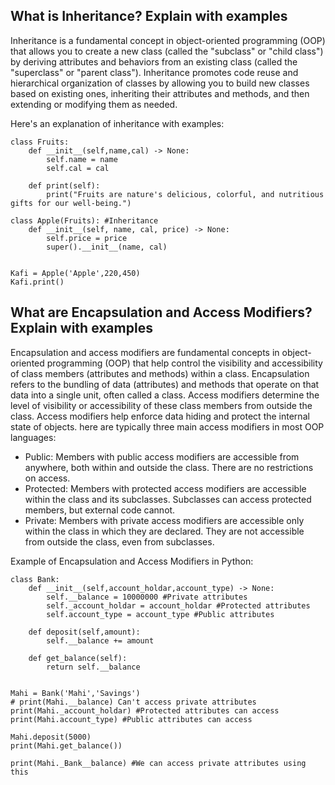 ## What is Inheritance? Explain with examples

Inheritance is a fundamental concept in object-oriented programming (OOP) that allows you to create a new class (called the "subclass" or "child class") by deriving attributes and behaviors from an existing class (called the "superclass" or "parent class"). Inheritance promotes code reuse and hierarchical organization of classes by allowing you to build new classes based on existing ones, inheriting their attributes and methods, and then extending or modifying them as needed.

Here's an explanation of inheritance with examples:
```
class Fruits:
    def __init__(self,name,cal) -> None:
        self.name = name
        self.cal = cal

    def print(self):
        print("Fruits are nature's delicious, colorful, and nutritious gifts for our well-being.")

class Apple(Fruits): #Inheritance
    def __init__(self, name, cal, price) -> None:
        self.price = price
        super().__init__(name, cal)


Kafi = Apple('Apple',220,450)
Kafi.print()
```

## What are Encapsulation and Access Modifiers? Explain with examples

Encapsulation and access modifiers are fundamental concepts in object-oriented programming (OOP) that help control the visibility and accessibility of class members (attributes and methods) within a class. Encapsulation refers to the bundling of data (attributes) and methods that operate on that data into a single unit, often called a class. Access modifiers determine the level of visibility or accessibility of these class members from outside the class. Access modifiers help enforce data hiding and protect the internal state of objects.
here are typically three main access modifiers in most OOP languages:

- Public: Members with public access modifiers are accessible from anywhere, both within and outside the class. There are no restrictions on access.
- Protected: Members with protected access modifiers are accessible within the class and its subclasses. Subclasses can access protected members, but external code cannot.
- Private: Members with private access modifiers are accessible only within the class in which they are declared. They are not accessible from outside the class, even from subclasses.

Example of Encapsulation and Access Modifiers in Python:
```
class Bank:
    def __init__(self,account_holdar,account_type) -> None:
        self.__balance = 10000000 #Private attributes
        self._account_holdar = account_holdar #Protected attributes
        self.account_type = account_type #Public attributes

    def deposit(self,amount):
        self.__balance += amount

    def get_balance(self):
        return self.__balance
    
    
Mahi = Bank('Mahi','Savings')
# print(Mahi.__balance) Can't access private attributes
print(Mahi._account_holdar) #Protected attributes can access
print(Mahi.account_type) #Public attributes can access

Mahi.deposit(5000)
print(Mahi.get_balance())

print(Mahi._Bank__balance) #We can access private attributes using this
```